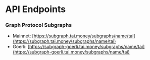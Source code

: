 # API Endpoints

### Graph Protocol Subgraphs

* Mainnet: [https://subgraph.tai.money/subgraphs/name/tai](https://subgraph.tai.money/subgraphs/name/tai)
* Goerli: [https://subgraph-goerli.tai.money/subgraphs/name/tai](https://subgraph-goerli.tai.money/subgraphs/name/tai)
